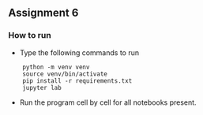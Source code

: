 ## Assignment 6


### How to run

* Type the following commands to run

```
    python -m venv venv
    source venv/bin/activate
    pip install -r requirements.txt
    jupyter lab
```

* Run the program cell by cell for all notebooks present.
